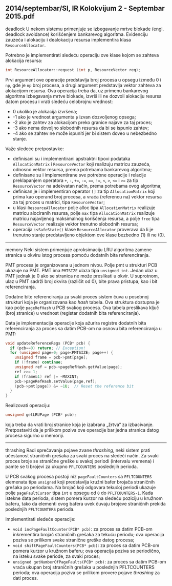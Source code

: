 2014/septembar/SI, IR Kolokvijum 2 - Septembar 2015.pdf
--------------------------------------------------------------------------------
deadlock
U  nekom  sistemu  primenjuje  se  izbegavanje  mrtve  blokade  (engl. deadlock  avoidance) korišćenjem  bankarevog  algoritma.  Evidenciju  zauzeća  i  alokaciju  i  dealokaciju  resursa implementira klasa `ResourceAllocator`. 

Potrebno je implementirati sledeću operaciju ove klase kojom se zahteva alokacija resursa: 
```cpp
int ResourceAllocator::request (int p, ResourceVector req);
```
Prvi argument ove operacije predstavlja broj procesa u opsegu između 0 i `np`, gde je `np` broj procesa,  a  drugi  argument  predstavlja  vektor  zahteva  za  alokacijom  resursa.  Ova  operacija treba  da,  uz  primenu  bankarevog  algoritma  izbegavanja  mrtve  blokade,  izvrši  ili  ne  dozvoli alokaciju resursa datom procesu i vrati sledeću celobrojnu vrednost: 

- 0 ukoliko je alokacija izvršena; 
- -1 ako je vrednost argumenta `p` izvan dozvoljenog opsega; 
- -2 ako je zahtev za alokacijom preko granice najave za taj proces; 
- -3 ako nema dovoljno slobodnih resursa da bi se ispunio zahtev; 
- -4 ako se zahtev ne može ispuniti jer bi sistem doveo u nebezbedno stanje. 

Važe sledeće pretpostavke:

- definisani   su   i   implementirani   apstraktni   tipovi   podataka `AllocationMatrix`   i `ResourceVector`  koji  realizuju  matricu  zauzeća,  odnosno  vektor  resursa,  prema potrebama bankarevog algoritma; 
- definisane   su   i   implementirane   sve   potrebne   operacije   i   relacije   preklapanjem operatora  `+`,  `-`,  `+=`,  `-=`,  `==`,  `!=`,  `<`,  `>`,  `<=`  i  `>=`  za  tip `ResourceVector`  na  adekvatan način, prema potrebama ovog algoritma; 
- definisan  je  i  implementiran  operator  `[]`  za  tip `AllocationMatrix`  koji  prima  kao operand broj procesa, a vraća (referencu na) vektor resursa za taj proces u matrici, tipa `ResourceVector`; 
- u  klasi `ResourceAllocator`  polje alloc  tipa `AllocationMatrix`  realizuje  matricu alociranih  resursa,  polje `max`  tipa `AllocationMatrix` realizuje  matricu  najavljenog maksimalnog  korišćenja  resursa,  a  polje `free`  tipa `ResourceVector`  realizuje  vektor trenutno slobodnih resursa; 
- operacija `isSafeState()` klase `ResourceAllocator` proverava da li je trenutno stanje predstavljeno objektom ove klase bezbedno (1) ili ne (0). 

--------------------------------------------------------------------------------
memory
Neki sistem primenjuje aproksimaciju LRU algoritma zamene stranica u okviru istog procesa 
pomoću dodatnih bita referenciranja. 

PMT  procesa  je  organizovana  u  jednom  nivou.  Polje pmt  u  strukturi  PCB  ukazuje  na  PMT. PMT ima `PMTSIZE` ulaza tipa `unsigned int`. Jedan ulaz u PMT jednak je 0 ako se stranica ne može preslikati u okvir. U suprotnom, ulaz u PMT sadrži broj okvira (različit od 0), bite prava pristupa, kao i bit referenciranja. 

Dodatne   bite   referenciranja   za  svaki  proces  sistem čuva  u  posebnoj  strukturi  koja  je organizovana  kao *hash*  tabela.  Ova  struktura  dostupna  je  kao  polje `pageRefHash`  u  PCB svakog  procesa.  Ova  tabela  preslikava  ključ  (broj  stranice)  u  vrednost  (registar  dodatnih  bita referenciranja). 

Data je implementacija operacije koja ažurira registre dodatnih bita referenciranja za proces sa datim PCB-om na osnovu bita referenciranja u PMT: 
```cpp
void updateReferenceRegs (PCB* pcb) { 
  if (pcb==0) return; // Exception! 
  for (unsigned page=0; page<PMTSIZE; page++) { 
    unsigned frame = pcb->pmt[page]; 
    if (!frame) continue; 
    unsigned ref = pcb->pageRefHash.getValue(page); 
    ref >>= 1; 
    if (frame&1) ref |= ~MAXINT; 
    pcb->pageRefHash.setValue(page,ref); 
    (pcb->pmt[page]) &= ~1U;  // Reset the reference bit 
  } 
}
```
Realizovati operaciju: 
```cpp
unsigned getLRUPage (PCB* pcb);
```
koja  treba  da  vrati  broj  stranice  koja  je  izabrana „žrtva“  za  izbacivanje.  Pretpostaviti  da  je prilikom poziva ove operacije bar jedna stranica datog procesa sigurno u memoriji. 

--------------------------------------------------------------------------------
thrashing
Radi  sprečavanja  pojave  zvane *thrashing*,  neki  sistem  prati  učestanost  straničnih  grešaka  za svaki  proces  na  sledeći  način.  Za  svaki  proces  broje  se  stranične  greške  u  svakoj  periodi (intervalu vremena) i pamte se ti brojevi za ukupno `PFLTCOUNTERS` poslednjih perioda. 

U  PCB  svakog  procesa  postoji  niz   `pageFaultCounters`  sa `PFLTCOUNTERS`  elemenata  tipa `unsigned`  koji  predstavlja  kružni  bafer  brojača  straničnih  grešaka  po  periodama.  Na  brojač koji  odgovara  tekućoj  periodi  ukazuje  polje `pageFaultCursor`  tipa `int`  u  opsegu  od `0`  do `PFLTCOUNTERS-1`.  Kada  istekne  data  perioda,  sistem  pomera  kurzor  na  sledeću  poziciju  u kružnom  baferu,  tako  da  elementi  ovog  bafera  uvek čuvaju  brojeve  straničnih  prekida poslednjih  `PFLTCOUNTERS` perioda. 

Implementirati sledeće operacije: 
- `void incPageFaultCounter(PCB* pcb)`: za proces sa datim PCB-om inkrementira brojač straničnih grešaka za tekuću periodu; ova operacija poziva se prilikom svake stranične greške datog procesa; 
- `void shiftPageFaultCounters(PCB* pcb)`: za proces sa datim PCB-om pomera kurzor u kružnom baferu; ova operacija poziva se periodično, na isteku svake periode, za svaki proces; 
- `unsigned getNumberOfPageFaults(PCB* pcb)`: za proces sa datim PCB-om vraća ukupan broj straničnih grešaka u poslednjih PFLTCOUNTERS  perioda; ova operacija poziva se prilikom provere pojave *thrashing* za dati proces. 
